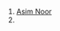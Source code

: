 1. [Asim Noor](https://www.linkedin.com/posts/iasimnoor_c-pattern-matching-ugcPost-7320098733080117249-ysyQ/?utm_source=social_share_send&utm_medium=android_app&rcm=ACoAAFJCXfcBIcZmlLG5hIrKQjJ7iQQ2Sm6gFI4&utm_campaign=whatsapp)
2. 